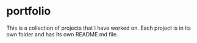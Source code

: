 # portfolio

This is a collection of projects that I have worked on. Each project is in its own folder and has its own README.md file.
